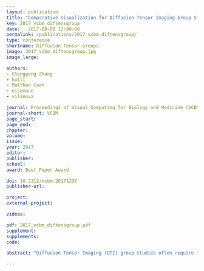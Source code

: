 ```yaml
---
layout: publication
title: "Comparative Visualization for Diffusion Tensor Imaging Group Study at Multiple Levels of Detail"
key: 2017_vcbm_diftensgroup
date:   2017-09-08 12:00:00
permalink: /publications/2017_vcbm_diftensgroup/
type: conference
shortname: Diffusion Tensor Groups
image: 2017_vcbm_diftensgroup.jpg
image_large:

authors:
- Changgong Zhang
- hollt
- Matthan Caan
- eisemann
- vilanova

journal: Proceedings of Visual Computing for Biology and Medicine (VCBM)
journal-short: VCBM
page_start:
page_end:
chapter:
volume:
issue:
year: 2017
editor:
publisher:
school:
award: Best Paper Award

doi: 10.2312/vcbm.20171237
publisher-url:

project:
external-project:

videos:

pdf: 2017_vcbm_diftensgroup.pdf
supplement:
supplements:
code:

abstract: "Diffusion Tensor Imaging (DTI) group studies often require the comparison of two groups of 3D diffusion tensor fields. The total number of datasets involved in the study and the multivariate nature of diffusion tensors together make this a challenging process. The traditional approach is to reduce the six-dimensional diffusion tensor to some scalar quantities, which can be analyzed with univariate statistical methods, and visualized with standard techniques such as slice views. However, this provides merely part of the whole story due to information reduction. If to take the full tensor information into account, only few methods are available, and they focus on the analysis of a single group, rather than the comparison of two groups. Simultaneously comparing two groups of diffusion tensor fields by simple juxtaposition or superposition is rather impractical. In this work, we extend previous work to visually compare two groups of diffusion tensor fields. To deal with the wealth of information, the comparison is carried out at multiple levels of detail. In the 3D spatial domain, we propose a details on demand glyph representation to support the visual comparison of the tensor ensemble summary information in a progressive manner. The spatial view guides analysts to select voxels of interest. Then at the detail level, the respective original tensor ensembles are compared in terms of tensor intrinsic properties, with special care taken to reduce visual clutter. We demonstrate the usefulness of our visual analysis system by comparing a control group and an HIV positive patient group."

---
```

